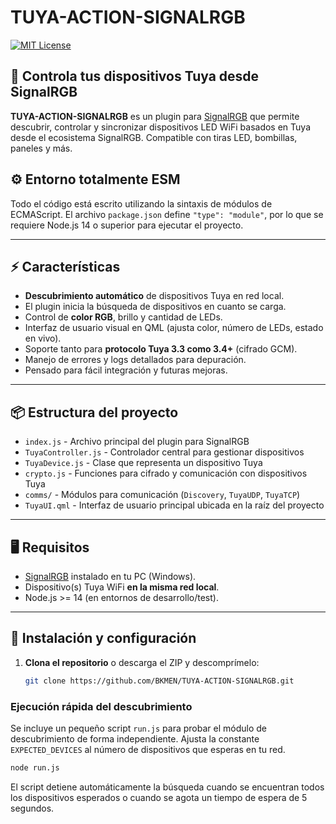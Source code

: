 # TUYA-ACTION-SIGNALRGB

[![MIT License](https://img.shields.io/badge/license-MIT-blue.svg)](LICENSE)

## 🌈 Controla tus dispositivos Tuya desde SignalRGB

**TUYA-ACTION-SIGNALRGB** es un plugin para [SignalRGB](https://www.signalrgb.com/) que permite descubrir, controlar y sincronizar dispositivos LED WiFi basados en Tuya desde el ecosistema SignalRGB. Compatible con tiras LED, bombillas, paneles y más.

## ⚙️ Entorno totalmente ESM

Todo el código está escrito utilizando la sintaxis de módulos de ECMAScript.
El archivo `package.json` define `"type": "module"`, por lo que se
requiere Node.js 14 o superior para ejecutar el proyecto.

---

## ⚡️ Características

- **Descubrimiento automático** de dispositivos Tuya en red local.
- El plugin inicia la búsqueda de dispositivos en cuanto se carga.
- Control de **color RGB**, brillo y cantidad de LEDs.
- Interfaz de usuario visual en QML (ajusta color, número de LEDs, estado en vivo).
- Soporte tanto para **protocolo Tuya 3.3 como 3.4+** (cifrado GCM).
- Manejo de errores y logs detallados para depuración.
- Pensado para fácil integración y futuras mejoras.

---

## 📦 Estructura del proyecto

- `index.js` - Archivo principal del plugin para SignalRGB
- `TuyaController.js` - Controlador central para gestionar dispositivos
- `TuyaDevice.js` - Clase que representa un dispositivo Tuya
- `crypto.js` - Funciones para cifrado y comunicación con dispositivos Tuya
- `comms/` - Módulos para comunicación (`Discovery`, `TuyaUDP`, `TuyaTCP`)
- `TuyaUI.qml` - Interfaz de usuario principal ubicada en la raíz del proyecto

---

## 🖥️ Requisitos

- [SignalRGB](https://www.signalrgb.com/) instalado en tu PC (Windows).
- Dispositivo(s) Tuya WiFi **en la misma red local**.
- Node.js >= 14 (en entornos de desarrollo/test).

---

## 🚀 Instalación y configuración

1. **Clona el repositorio** o descarga el ZIP y descomprímelo:
   ```bash
   git clone https://github.com/BKMEN/TUYA-ACTION-SIGNALRGB.git
   ```

### Ejecución rápida del descubrimiento

Se incluye un pequeño script `run.js` para probar el módulo de descubrimiento de forma independiente. Ajusta la constante `EXPECTED_DEVICES` al número de dispositivos que esperas en tu red.

```bash
node run.js
```

El script detiene automáticamente la búsqueda cuando se encuentran todos los dispositivos esperados o cuando se agota un tiempo de espera de 5 segundos.
